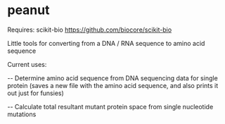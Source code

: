 # peanut

Requires: scikit-bio
https://github.com/biocore/scikit-bio


Little tools for converting from a DNA / RNA sequence to amino acid sequence


Current uses:

--    Determine amino acid sequence from DNA sequencing data for single protein (saves a new file with the amino acid sequence, and also prints it out just for funsies)

--    Calculate total resultant mutant protein space from single nucleotide mutations

